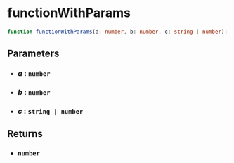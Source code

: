 # functionWithParams

```typescript
function functionWithParams(a: number, b: number, c: string | number): number {}
```

## Parameters

- ### _a_ : `number`

- ### _b_ : `number`

- ### _c_ : `string | number`

## Returns

- ### `number`
